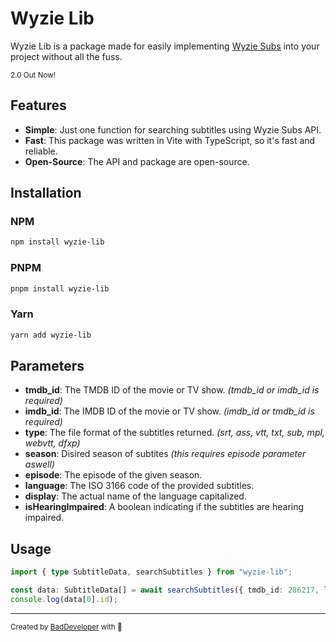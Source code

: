# Wyzie Lib

Wyzie Lib is a package made for easily implementing [Wyzie Subs](https://subs.wyzie.ru) into your project without all the fuss.

<sup>2.0 Out Now!</sup>

## Features
- **Simple**: Just one function for searching subtitles using Wyzie Subs API.
- **Fast**: This package was written in Vite with TypeScript, so it's fast and reliable.
- **Open-Source**: The API and package are open-source.
  
## Installation
### NPM
```bash
npm install wyzie-lib
```
### PNPM
```bash
pnpm install wyzie-lib
```
### Yarn
```bash
yarn add wyzie-lib
```

## Parameters
- **tmdb_id**: The TMDB ID of the movie or TV show. *(tmdb_id or imdb_id is required)*
- **imdb_id**: The IMDB ID of the movie or TV show. *(imdb_id or tmdb_id is required)*
- **type**: The file format of the subtitles returned. *(srt, ass, vtt, txt, sub, mpl, webvtt, dfxp)*
- **season**: Disired season of subtites *(this requires episode parameter aswell)*
- **episode**: The episode of the given season.
- **language**: The ISO 3166 code of the provided subtitles.
- **display**: The actual name of the language capitalized.
- **isHearingImpaired**: A boolean indicating if the subtitles are hearing impaired.

## Usage
```ts
import { type SubtitleData, searchSubtitles } from "wyzie-lib";

const data: SubtitleData[] = await searchSubtitles({ tmdb_id: 286217, language: "en" });
console.log(data[0].id);
```

<hr />

<sup>
  Created by <a href="https://github.com/itzcozi" alt="github" title="itzCozi on Github">BadDeveloper</a> with 💙
</sup>
